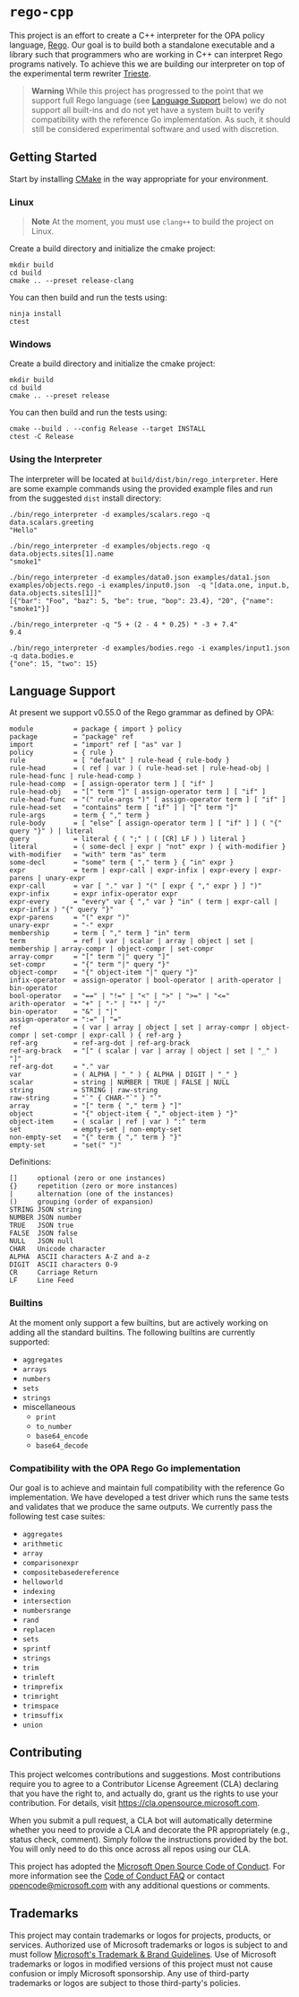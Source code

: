 # `rego-cpp`

This project is an effort to create a C++ interpreter for the OPA policy language,
[Rego](https://www.openpolicyagent.org/docs/latest/policy-language/). Our goal is
to build both a standalone executable and a library such that programmers who are working
in C++ can interpret Rego programs natively. To achieve this we are building our
interpreter on top of the experimental term rewriter
[Trieste](https://github.com/microsoft/trieste).

> **Warning**
> While this project has progressed to the point that we support full Rego language
> (see [Language Support](#language-support) below) we do not support all built-ins
> and do not yet have a system built to verify compatibility with the reference Go
> implementation. As such, it should still be considered experimental software and
> used with discretion.

## Getting Started

Start by installing [CMake](https://cmake.org/) in the way appropriate for your
environment.

### Linux

> **Note**
> At the moment, you must use `clang++` to build the project on Linux.

Create a build directory and initialize the cmake project:

    mkdir build
    cd build
    cmake .. --preset release-clang

You can then build and run the tests using:

    ninja install
    ctest

### Windows

Create a build directory and initialize the cmake project:

    mkdir build
    cd build
    cmake .. --preset release

You can then build and run the tests using:

    cmake --build . --config Release --target INSTALL
    ctest -C Release

### Using the Interpreter

The interpreter will be located at `build/dist/bin/rego_interpreter`. Here are
some example commands using the provided example files and run from the suggested
`dist` install directory:

    ./bin/rego_interpreter -d examples/scalars.rego -q data.scalars.greeting
    "Hello"

    ./bin/rego_interpreter -d examples/objects.rego -q data.objects.sites[1].name
    "smoke1"

    ./bin/rego_interpreter -d examples/data0.json examples/data1.json examples/objects.rego -i examples/input0.json  -q "[data.one, input.b, data.objects.sites[1]]"
    [{"bar": "Foo", "baz": 5, "be": true, "bop": 23.4}, "20", {"name": "smoke1"}]

    ./bin/rego_interpreter -q "5 + (2 - 4 * 0.25) * -3 + 7.4"
    9.4

    ./bin/rego_interpreter -d examples/bodies.rego -i examples/input1.json -q data.bodies.e
    {"one": 15, "two": 15}

## Language Support

At present we support v0.55.0 of the Rego grammar as defined by OPA:

```ebnf
module          = package { import } policy
package         = "package" ref
import          = "import" ref [ "as" var ]
policy          = { rule }
rule            = [ "default" ] rule-head { rule-body }
rule-head       = ( ref | var ) ( rule-head-set | rule-head-obj | rule-head-func | rule-head-comp )
rule-head-comp  = [ assign-operator term ] [ "if" ]
rule-head-obj   = "[" term "]" [ assign-operator term ] [ "if" ]
rule-head-func  = "(" rule-args ")" [ assign-operator term ] [ "if" ]
rule-head-set   = "contains" term [ "if" ] | "[" term "]"
rule-args       = term { "," term }
rule-body       = [ "else" [ assign-operator term ] [ "if" ] ] ( "{" query "}" ) | literal
query           = literal { ( ";" | ( [CR] LF ) ) literal }
literal         = ( some-decl | expr | "not" expr ) { with-modifier }
with-modifier   = "with" term "as" term
some-decl       = "some" term { "," term } { "in" expr }
expr            = term | expr-call | expr-infix | expr-every | expr-parens | unary-expr
expr-call       = var [ "." var ] "(" [ expr { "," expr } ] ")"
expr-infix      = expr infix-operator expr
expr-every      = "every" var { "," var } "in" ( term | expr-call | expr-infix ) "{" query "}"
expr-parens     = "(" expr ")"
unary-expr      = "-" expr
membership      = term [ "," term ] "in" term
term            = ref | var | scalar | array | object | set | membership | array-compr | object-compr | set-compr
array-compr     = "[" term "|" query "]"
set-compr       = "{" term "|" query "}"
object-compr    = "{" object-item "|" query "}"
infix-operator  = assign-operator | bool-operator | arith-operator | bin-operator
bool-operator   = "==" | "!=" | "<" | ">" | ">=" | "<="
arith-operator  = "+" | "-" | "*" | "/"
bin-operator    = "&" | "|"
assign-operator = ":=" | "="
ref             = ( var | array | object | set | array-compr | object-compr | set-compr | expr-call ) { ref-arg }
ref-arg         = ref-arg-dot | ref-arg-brack
ref-arg-brack   = "[" ( scalar | var | array | object | set | "_" ) "]"
ref-arg-dot     = "." var
var             = ( ALPHA | "_" ) { ALPHA | DIGIT | "_" }
scalar          = string | NUMBER | TRUE | FALSE | NULL
string          = STRING | raw-string
raw-string      = "`" { CHAR-"`" } "`"
array           = "[" term { "," term } "]"
object          = "{" object-item { "," object-item } "}"
object-item     = ( scalar | ref | var ) ":" term
set             = empty-set | non-empty-set
non-empty-set   = "{" term { "," term } "}"
empty-set       = "set(" ")"
```

Definitions:
```
[]     optional (zero or one instances)
{}     repetition (zero or more instances)
|      alternation (one of the instances)
()     grouping (order of expansion)
STRING JSON string
NUMBER JSON number
TRUE   JSON true
FALSE  JSON false
NULL   JSON null
CHAR   Unicode character
ALPHA  ASCII characters A-Z and a-z
DIGIT  ASCII characters 0-9
CR     Carriage Return
LF     Line Feed
```

### Builtins

At the moment only support a few builtins, but are actively working on adding
all the standard builtins. The following builtins are currently supported:

- `aggregates`
- `arrays`
- `numbers`
- `sets`
- `strings`
- miscellaneous
    - `print`
    - `to_number`
    - `base64_encode`
    - `base64_decode`

### Compatibility with the OPA Rego Go implementation

Our goal is to achieve and maintain full compatibility with the reference Go
implementation. We have developed a test driver which runs the same tests
and validates that we produce the same outputs. We currently pass the following
test case suites:

- `aggregates`
- `arithmetic`
- `array`
- `comparisonexpr`
- `compositebasedereference`
- `helloworld`
- `indexing`
- `intersection`
- `numbersrange`
- `rand`
- `replacen`
- `sets`
- `sprintf`
- `strings`
- `trim`
- `trimleft`
- `trimprefix`
- `trimright`
- `trimspace`
- `trimsuffix`
- `union` 

## Contributing

This project welcomes contributions and suggestions.  Most contributions require you to agree to a
Contributor License Agreement (CLA) declaring that you have the right to, and actually do, grant us
the rights to use your contribution. For details, visit https://cla.opensource.microsoft.com.

When you submit a pull request, a CLA bot will automatically determine whether you need to provide
a CLA and decorate the PR appropriately (e.g., status check, comment). Simply follow the instructions
provided by the bot. You will only need to do this once across all repos using our CLA.

This project has adopted the [Microsoft Open Source Code of Conduct](https://opensource.microsoft.com/codeofconduct/).
For more information see the [Code of Conduct FAQ](https://opensource.microsoft.com/codeofconduct/faq/) or
contact [opencode@microsoft.com](mailto:opencode@microsoft.com) with any additional questions or comments.

## Trademarks

This project may contain trademarks or logos for projects, products, or services. Authorized use of Microsoft 
trademarks or logos is subject to and must follow 
[Microsoft's Trademark & Brand Guidelines](https://www.microsoft.com/en-us/legal/intellectualproperty/trademarks/usage/general).
Use of Microsoft trademarks or logos in modified versions of this project must not cause confusion or imply Microsoft sponsorship.
Any use of third-party trademarks or logos are subject to those third-party's policies.
